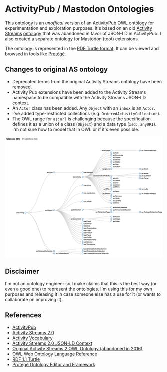 # ActivityPub / Mastodon Ontologies

This ontology is an *unoffical* version of an [ActivityPub](https://www.w3.org/TR/activitypub/) [OWL](https://www.w3.org/TR/owl-ref/#Individual) ontology for experimentation and exploration purposes. It's based on an old [Activity Streams](https://www.w3.org/TR/activitystreams-core/) [ontology](https://github.com/w3c/activitystreams/blob/master/vocabulary/activitystreams2.owl) that was abandoned in favor of JSON-LD in ActivityPub. I also created a separate ontology for Mastodon (toot) extensions.

The ontology is represented in the [RDF Turtle format](https://www.w3.org/TR/turtle/). It can be viewed and browsed in tools like [Protégé](https://protege.stanford.edu/).

## Changes to original AS ontology

* Deprecated terms from the original Activity Streams ontology have been removed. 
* Activity Pub extensions have been added to the Activity Streams namespace to be compatible with the Activity Streams JSON-LD context.
* An `Actor` class has been added. Any `Object` with an `inbox` is an `Actor`.
* I've added type-restricted collections (e.g. `OrderedActivityCollection`).
* The OWL range for `as:url` is challenging because the specification defines it as a union of a class (`Object`) and a data type (`xsd::anyURI`). I'm not sure how to model that in OWL or if it's even possible. 

![ontology dendogram](docs/ontology-dendogram.png)

## Disclaimer

I'm not an ontology engineer so I make claims that this is the best way (or even a good one) to represent the ontologies. I'm using this for my own purposes and releasing it in case someone else has a use for it (or wants to collaborate on improving it).

## References

* [ActivityPub](https://www.w3.org/TR/activitypub/)
* [Activity Streams 2.0](https://www.w3.org/TR/activitystreams-core/)
* [Activity Vocabulary](https://www.w3.org/TR/activitystreams-vocabulary/)
* [Activity Streams 2.0 JSON-LD Context](https://www.w3.org/ns/activitystreams.jsonld)
* [Original Activity Streams 2 OWL Ontology (abandoned in 2016)](https://github.com/w3c/activitystreams/blob/master/vocabulary/activitystreams2.owl)
* [OWL Web Ontology Language Reference](https://www.w3.org/TR/owl-ref/#Individual)
* [RDF 1.1 Turtle](https://www.w3.org/TR/turtle/)
* [Protégé Ontology Editor and Framework](https://protege.stanford.edu/)






